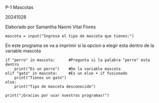 P-1 Mascotas

20241028

Elaborado por Samantha Naomi Vital Flores
```
mascota = input("Ingresa el tipo de mascota que tienes:")
```
En este programa se va a imprimir si la opcion a elegir esta dentro de la variable mascota
```
if "perro" in mascota:      #Pregunta si la palabra "perro" esta dentro
    print("Es un perro")    #De la variable mascota
elif "gato" in mascota:     #Es un else + if fusionado
    print("Tienes un gato")
else:
    print("Tipo de mascota desconocido")
```
```
print("¡Gracias por usar nuestros programas!")
```
